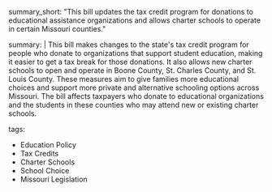 summary_short: "This bill updates the tax credit program for donations to educational assistance organizations and allows charter schools to operate in certain Missouri counties."

summary: |
  This bill makes changes to the state's tax credit program for people who donate to organizations that support student education, making it easier to get a tax break for those donations. It also allows new charter schools to open and operate in Boone County, St. Charles County, and St. Louis County. These measures aim to give families more educational choices and support more private and alternative schooling options across Missouri. The bill affects taxpayers who donate to educational organizations and the students in these counties who may attend new or existing charter schools.

tags:
  - Education Policy
  - Tax Credits
  - Charter Schools
  - School Choice
  - Missouri Legislation
